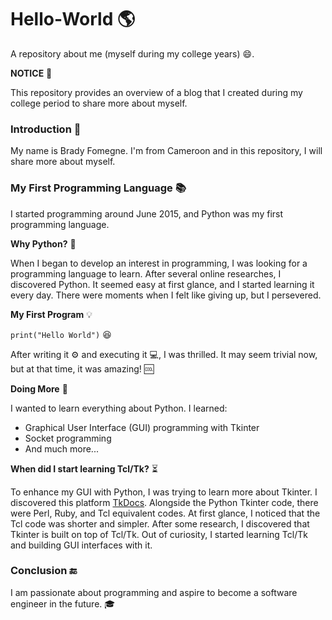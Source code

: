 # Hello-World :earth_americas:
A repository about me (myself during my college years) :smile:.

**NOTICE** :loudspeaker:

This repository provides an overview of a blog that I created during my college period to share more about myself.

### Introduction :rocket:

My name is Brady Fomegne. I'm from Cameroon and in this repository, I will share more about myself.

### My First Programming Language :books:

I started programming around June 2015, and Python was my first programming language.

**Why Python?** :thinking:

When I began to develop an interest in programming, I was looking for a programming language to learn.
After several online researches, I discovered Python.
It seemed easy at first glance, and I started learning it every day.
There were moments when I felt like giving up, but I persevered.

**My First Program** :bulb:

`print("Hello World")` :laughing:

After writing it :gear: and executing it :computer:, I was thrilled.
It may seem trivial now, but at that time, it was amazing! :cool:

**Doing More** :muscle:

I wanted to learn everything about Python. I learned:

- Graphical User Interface (GUI) programming with Tkinter
- Socket programming
- And much more...

**When did I start learning Tcl/Tk?** :hourglass_flowing_sand:

To enhance my GUI with Python, I was trying to learn more about Tkinter.
I discovered this platform [TkDocs](https://tkdocs.com).
Alongside the Python Tkinter code, there were Perl, Ruby, and Tcl equivalent codes.
At first glance, I noticed that the Tcl code was shorter and simpler.
After some research, I discovered that Tkinter is built on top of Tcl/Tk.
Out of curiosity, I started learning Tcl/Tk and building GUI interfaces with it.

### Conclusion :end:

I am passionate about programming and aspire to become a software engineer in the future. :mortar_board:
